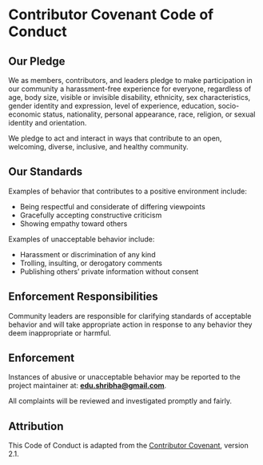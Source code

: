 # Contributor Covenant Code of Conduct

## Our Pledge

We as members, contributors, and leaders pledge to make participation in our community a harassment-free experience for everyone, regardless of age, body size, visible or invisible disability, ethnicity, sex characteristics, gender identity and expression, level of experience, education, socio-economic status, nationality, personal appearance, race, religion, or sexual identity and orientation.

We pledge to act and interact in ways that contribute to an open, welcoming, diverse, inclusive, and healthy community.

## Our Standards

Examples of behavior that contributes to a positive environment include:

- Being respectful and considerate of differing viewpoints
- Gracefully accepting constructive criticism
- Showing empathy toward others

Examples of unacceptable behavior include:

- Harassment or discrimination of any kind
- Trolling, insulting, or derogatory comments
- Publishing others’ private information without consent

## Enforcement Responsibilities

Community leaders are responsible for clarifying standards of acceptable behavior and will take appropriate action in response to any behavior they deem inappropriate or harmful.

## Enforcement

Instances of abusive or unacceptable behavior may be reported to the project maintainer at: **edu.shribha@gmail.com**.

All complaints will be reviewed and investigated promptly and fairly.

## Attribution

This Code of Conduct is adapted from the [Contributor Covenant](https://www.contributor-covenant.org), version 2.1.
